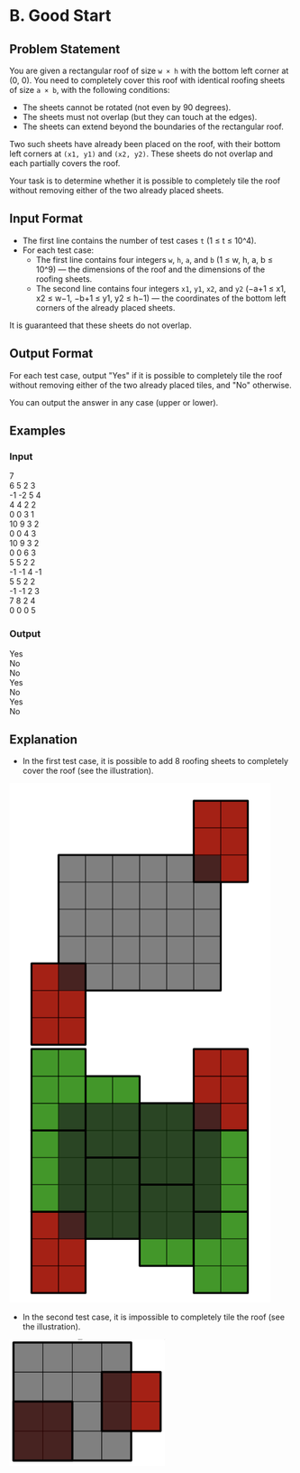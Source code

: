# B. Good Start

## Problem Statement

You are given a rectangular roof of size `w × h` with the bottom left corner at (0, 0). You need to completely cover this roof with identical roofing sheets of size `a × b`, with the following conditions:

- The sheets cannot be rotated (not even by 90 degrees).
- The sheets must not overlap (but they can touch at the edges).
- The sheets can extend beyond the boundaries of the rectangular roof.

Two such sheets have already been placed on the roof, with their bottom left corners at `(x1, y1)` and `(x2, y2)`. These sheets do not overlap and each partially covers the roof.

Your task is to determine whether it is possible to completely tile the roof without removing either of the two already placed sheets.

## Input Format

- The first line contains the number of test cases `t` (1 ≤ t ≤ 10^4).
- For each test case:
  - The first line contains four integers `w`, `h`, `a`, and `b` (1 ≤ w, h, a, b ≤ 10^9) — the dimensions of the roof and the dimensions of the roofing sheets.
  - The second line contains four integers `x1`, `y1`, `x2`, and `y2` (−a+1 ≤ x1, x2 ≤ w−1, −b+1 ≤ y1, y2 ≤ h−1) — the coordinates of the bottom left corners of the already placed sheets.

It is guaranteed that these sheets do not overlap.

## Output Format

For each test case, output "Yes" if it is possible to completely tile the roof without removing either of the two already placed tiles, and "No" otherwise.

You can output the answer in any case (upper or lower).

## Examples

### Input
7  
6 5 2 3  
-1 -2 5 4  
4 4 2 2  
0 0 3 1  
10 9 3 2  
0 0 4 3  
10 9 3 2  
0 0 6 3  
5 5 2 2  
-1 -1 4 -1  
5 5 2 2  
-1 -1 2 3  
7 8 2 4  
0 0 0 5  

### Output
Yes  
No  
No  
Yes  
No  
Yes  
No  

## Explanation

- In the first test case, it is possible to add 8 roofing sheets to completely cover the roof (see the illustration).

![alt text](image.png)

- In the second test case, it is impossible to completely tile the roof (see the illustration).

![alt text](image-1.png)